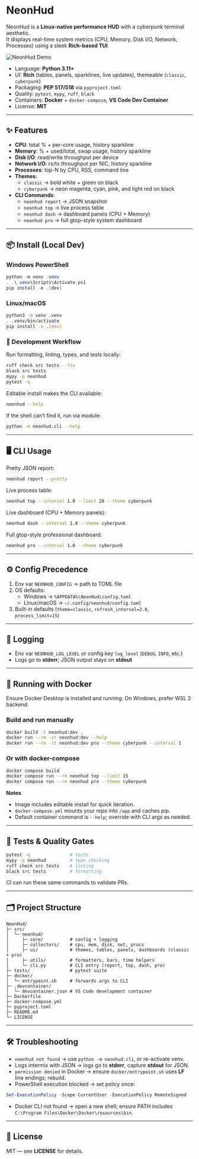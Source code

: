 # NeonHud

NeonHud is a **Linux-native performance HUD** with a cyberpunk terminal aesthetic.  
It displays real-time system metrics (CPU, Memory, Disk I/O, Network, Processes) using a sleek **Rich-based TUI**.

![NeonHud Demo](docs/gifs/neon_hud.gif)

- Language: **Python 3.11+**
- UI: **Rich** (tables, panels, sparklines, live updates), themeable (`classic`, `cyberpunk`)
- Packaging: **PEP 517/518** via `pyproject.toml`
- Quality: `pytest`, `mypy`, `ruff`, `black`
- Containers: **Docker** + `docker-compose`, **VS Code Dev Container**
- License: **MIT**

---

## ✨ Features

- **CPU**: total % + per-core usage, history sparkline  
- **Memory**: % + used/total, swap usage, history sparkline  
- **Disk I/O**: read/write throughput per device  
- **Network I/O**: rx/tx throughput per NIC, history sparkline  
- **Processes**: top-N by CPU, RSS, command line  
- **Themes**:  
  - `classic` → bold white + green on black  
  - `cyberpunk` → neon magenta, cyan, pink, and light red on black  
- **CLI Commands**:  
  - `neonhud report` → JSON snapshot  
  - `neonhud top` → live process table  
  - `neonhud dash` → dashboard panels (CPU + Memory)  
  - `neonhud pro` → full gtop-style system dashboard  

---

## 📦 Install (Local Dev)

### Windows PowerShell

~~~powershell
python -m venv .venv
. .\.venv\Scripts\Activate.ps1
pip install -e .[dev]
~~~

### Linux/macOS

~~~bash
python3 -m venv .venv
. .venv/bin/activate
pip install -e .[dev]
~~~

### 🔧 Development Workflow

Run formatting, linting, types, and tests locally:

~~~bash
ruff check src tests --fix
black src tests
mypy -p neonhud
pytest -q
~~~

Editable install makes the CLI available:

~~~bash
neonhud --help
~~~

If the shell can’t find it, run via module:

~~~bash
python -m neonhud.cli --help
~~~

---

## 🖥️ CLI Usage

Pretty JSON report:

~~~bash
neonhud report --pretty
~~~

Live process table:

~~~bash
neonhud top --interval 1.0 --limit 20 --theme cyberpunk
~~~

Live dashboard (CPU + Memory panels):

~~~bash
neonhud dash --interval 1.0 --theme cyberpunk
~~~

Full gtop-style professional dashboard:

~~~bash
neonhud pro --interval 1.0 --theme cyberpunk
~~~

---

## ⚙️ Config Precedence

1) Env var `NEONHUD_CONFIG` → path to TOML file  
2) OS defaults:  
   - Windows → `%APPDATA%\NeonHud\config.toml`  
   - Linux/macOS → `~/.config/neonhud/config.toml`  
3) Built-in defaults (`theme=classic`, `refresh_interval=2.0`, `process_limit=15`)

---

## 📝 Logging

- Env var `NEONHUD_LOG_LEVEL` or config key `log_level` (`DEBUG`, `INFO`, etc.)  
- Logs go to **stderr**; JSON output stays on **stdout**

---

## 🐳 Running with Docker

Ensure Docker Desktop is installed and running. On Windows, prefer WSL 2 backend.

### Build and run manually

~~~bash
docker build -t neonhud:dev .
docker run --rm -it neonhud:dev --help
docker run --rm -it neonhud:dev pro --theme cyberpunk --interval 1
~~~

### Or with docker-compose

~~~bash
docker compose build
docker compose run --rm neonhud top --limit 15
docker compose run --rm neonhud pro --theme cyberpunk
~~~

**Notes**  
- Image includes editable install for quick iteration.  
- `docker-compose.yml` mounts your repo into `/app` and caches pip.  
- Default container command is `--help`; override with CLI args as needed.

---

## 🧪 Tests & Quality Gates

~~~bash
pytest -q               # tests
mypy -p neonhud         # type checking
ruff check src tests    # linting
black src tests         # formatting
~~~

CI can run these same commands to validate PRs.

---

## 🗂️ Project Structure

~~~text
NeonHud/
├─ src/
│  └─ neonhud/
│     ├─ core/          # config + logging
│     ├─ collectors/    # cpu, mem, disk, net, procs
│     ├─ ui/            # themes, tables, panels, dashboards (classic + pro)
│     ├─ utils/         # formatters, bars, time helpers
│     └─ cli.py         # CLI entry (report, top, dash, pro)
├─ tests/               # pytest suite
├─ docker/
│  └─ entrypoint.sh     # forwards args to CLI
├─ .devcontainer/
│  └─ devcontainer.json # VS Code development container
├─ Dockerfile
├─ docker-compose.yml
├─ pyproject.toml
├─ README.md
└─ LICENSE
~~~

---

## 🛠️ Troubleshooting

- `neonhud not found` → use `python -m neonhud.cli`, or re-activate venv.  
- Logs intermix with JSON → logs go to **stderr**, capture **stdout** for JSON.  
- `permission denied` in Docker → ensure `docker/entrypoint.sh` uses **LF** line endings; rebuild.  
- PowerShell execution blocked → set policy once:

~~~powershell
Set-ExecutionPolicy -Scope CurrentUser -ExecutionPolicy RemoteSigned
~~~

- Docker CLI not found → open a new shell; ensure PATH includes  
  `C:\Program Files\Docker\Docker\resources\bin`.

---

## 📜 License

MIT — see **LICENSE** for details.
